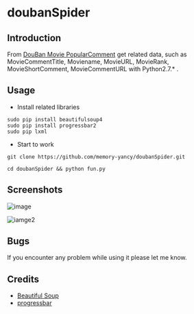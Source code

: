 # doubanSpider

## Introduction

From [DouBan Movie PopularComment](https://movie.douban.com/review/best/) get related data, such as MovieCommentTitle, Moviename, MovieURL, MovieRank, MovieShortComment, MovieCommentURL with Python2.7.* .

## Usage


* Install related libraries
```
sudo pip install beautifulsoup4
sudo pip install progressbar2
sudo pip lxml
```
* Start to work
```
git clone https://github.com/memory-yancy/doubanSpider.git

cd doubanSpider && python fun.py
```

## Screenshots

![image](http://img.vim-cn.com/91/bbad26b89ddd82e0055cc3abe4ba5ead57b59d.png)

![iamge2](http://img.vim-cn.com/52/5d0a17dad15a1ae8f8a2fe57e0ca038a1e6600.png) 

## Bugs

If you encounter any problem while using it please let me know.

## Credits

* [Beautiful Soup](https://www.crummy.com/software/BeautifulSoup/bs4/doc/index.zh.html)
* [progressbar](http://progressbar-2.readthedocs.io/en/stable/index.html)